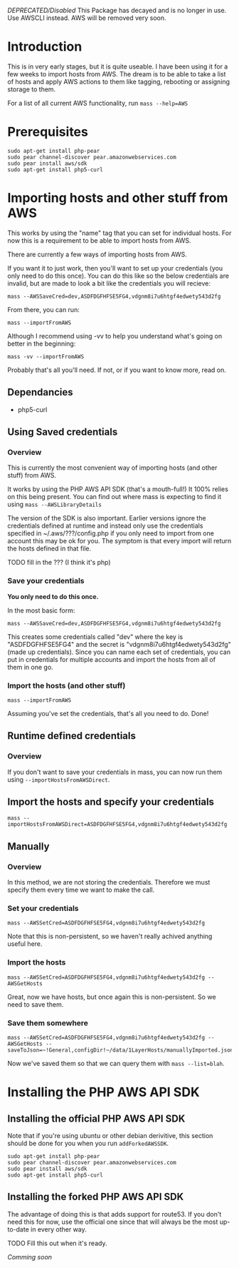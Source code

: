 *DEPRECATED/Disabled*
This Package has decayed and is no longer in use. Use AWSCLI instead.
AWS will be removed very soon.


# Introduction

This is in very early stages, but it is quite useable. I have been using it for a few weeks to import hosts from AWS. The dream is to be able to take a list of hosts and apply AWS actions to them like tagging, rebooting or assigning storage to them.

For a list of all current AWS functionality, run `mass --help=AWS`

# Prerequisites

    sudo apt-get install php-pear
    sudo pear channel-discover pear.amazonwebservices.com
    sudo pear install aws/sdk
    sudo apt-get install php5-curl

# Importing hosts and other stuff from AWS

This works by using the "name" tag that you can set for individual hosts. For now this is a requirement to be able to import hosts from AWS.

There are currently a few ways of importing hosts from AWS.

If you want it to just work, then you'll want to set up your credentials (you only need to do this once). You can do this like so the below credentials are invalid, but are made to look a bit like the credentials you will recieve:

    mass --AWSSaveCred=dev,ASDFDGFHFSE5FG4,vdgnm8i7u6htgf4edwety543d2fg

From there, you can run:

    mass --importFromAWS

Although I recommend using -vv to help you understand what's going on better in the beginning:

    mass -vv --importFromAWS

Probably that's all you'll need. If not, or if you want to know more, read on.

## Dependancies

* php5-curl

## Using Saved credentials

### Overview

This is currently the most convenient way of importing hosts (and other stuff) from AWS.

It works by using the PHP AWS API SDK (that's a mouth-full!) It 100% relies on this being present. You can find out where mass is expecting to find it using `mass --AWSLibraryDetails`

The version of the SDK is also important. Earlier versions ignore the credentials defined at runtime and instead only use the credentials specified in ~/.aws/???/config.php if you only need to import from one account this may be ok for you. The symptom is that every import will return the hosts defined in that file.

TODO fill in the ??? (I think it's php)

### Save your credentials

**You only need to do this once.**

In the most basic form:

    mass --AWSSaveCred=dev,ASDFDGFHFSE5FG4,vdgnm8i7u6htgf4edwety543d2fg

This creates some credentials called "dev" where the key is "ASDFDGFHFSE5FG4" and the secret is "vdgnm8i7u6htgf4edwety543d2fg" (made up credentials). Since you can name each set of credentials, you can put in credentials for multiple accounts and import the hosts from all of them in one go.

### Import the hosts (and other stuff)

    mass --importFromAWS

Assuming you've set the credentials, that's all you need to do. Done!

## Runtime defined credentials

### Overview

If you don't want to save your credentials in mass, you can now run them using `--importHostsFromAWSDirect`.

## Import the hosts and specify your credentials

    mass --importHostsFromAWSDirect=ASDFDGFHFSE5FG4,vdgnm8i7u6htgf4edwety543d2fg

## Manually

### Overview

In this method, we are not storing the credentials. Therefore we must specify them every time we want to make the call.

### Set your credentials

    mass --AWSSetCred=ASDFDGFHFSE5FG4,vdgnm8i7u6htgf4edwety543d2fg

Note that this is non-persistent, so we haven't really achived anything useful here.

### Import the hosts

    mass --AWSSetCred=ASDFDGFHFSE5FG4,vdgnm8i7u6htgf4edwety543d2fg --AWSGetHosts

Great, now we have hosts, but once again this is non-persistent. So we need to save them.

### Save them somewhere

    mass --AWSSetCred=ASDFDGFHFSE5FG4,vdgnm8i7u6htgf4edwety543d2fg --AWSGetHosts --saveToJson=~!General,configDir!~/data/1LayerHosts/manuallyImported.json

Now we've saved them so that we can query them with `mass --list=blah`.

# Installing the PHP AWS API SDK

## Installing the official PHP AWS API SDK

Note that if you're using ubuntu or other debian derivitive, this section should be done for you when you run `addForkedAWSSDK`.

    sudo apt-get install php-pear
    sudo pear channel-discover pear.amazonwebservices.com
    sudo pear install aws/sdk
    sudo apt-get install php5-curl

## Installing the forked PHP AWS API SDK

The advantage of doing this is that adds support for route53. If you don't need this for now, use the official one since that will always be the most up-to-date in every other way.

TODO Fill this out when it's ready.

_Comming soon_

